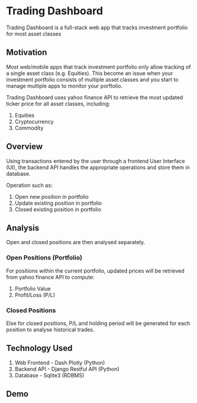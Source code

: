 # Trading Dashboard
Trading Dashboard is a full-stack web app that tracks investment portfolio for most asset classes

## Motivation
Most web/mobile apps that track investment portfolio only allow tracking of a single asset class (e.g. Equities). This become an issue when your investment portfolio consists of multiple asset classes and you start to manage multiple apps to monitor your porftolio.

Trading Dashboard uses yahoo finance API to retrieve the most updated ticker price for all asset classes, including:
1. Equities
2. Cryptocurrency
3. Commodity

## Overview
Using transactions entered by the user through a frontend User Interface (UI), the backend API handles the appropriate operations and store them in database.

Operation such as:
1. Open new position in portfolio
2. Update existing position in portfolio
3. Closed existing position in portfolio

## Analysis
Open and closed positions are then analysed separately.


### Open Positions (Portfolio)
For positions within the current portfolio, updated prices will be retrieved from yahoo finance API to compute:
1. Portfolio Value
2. Profit/Loss (P/L)


### Closed Positions
Else for closed positions, P/L and holding period will be generated for each position to analyse historical trades.

## Technology Used
1. Web Frontend - Dash Plotly (Python)
2. Backend API - Django Restful API (Python)
3. Database - Sqlite3 (RDBMS)


## Demo